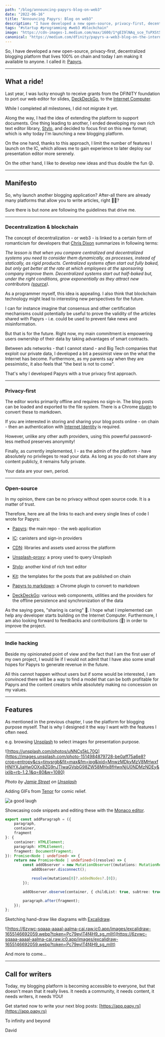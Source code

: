 ```yaml
---
path: "/blog/announcing-papyrs-blog-on-web3"
date: "2022-06-16"
title: "Announcing Papyrs: Blog on web3"
description: "I have developed a new open-source, privacy-first, decentralized blogging platform and today I am making it available to anyone."
tags: "#startup #programming #web3 #blockchain"
image: "https://cdn-images-1.medium.com/max/1600/1*gEI9lNAq_sce_TsPXSt5Tg.jpeg"
canonical: "https://medium.com/dfinity/papyrs-a-web3-blog-on-the-internet-computer-4223aa9fda4e"
---
```


So, I have developed a new open-source, privacy-first, decentralized blogging platform that lives 100% on chain and today I am making it available to anyone. I called it: [Papyrs](https://app.papy.rs).

---

## What a ride!

Last year, I was lucky enough to receive grants from the DFINITY foundation to port our web editor for slides, [DeckDeckGo](https://deckdeckgo.com/), to the [Internet Computer](https://smartcontracts.org/).

While I completed all milestones, I did not migrate it yet.

Along the way, I had the idea of extending the platform to support documents. One thing leading to another, I ended developing my own rich text editor library, [Stylo](https://stylojs.com/), and decided to focus first on this new format; which is why today I'm launching a new blogging platform.

On the one hand, thanks to this approach, I limit the number of features I launch on the IC, which allows me to gain experience to later deploy our presentation editor more serenely.

On the other hand, I like to develop new ideas and thus double the fun 😜.

---

## Manifesto

So, why launch another blogging application? After-all there are already many platforms that allow you to write articles, right 🤷‍♂️?

Sure there is but none are following the guidelines that drive me.

---

### Decentralization & blockchain

The concept of decentralization - or web3 - is linked to a certain form of romanticism for developers that [Chris Dixon](https://twitter.com/cdixon) summarizes in following terms:

_The lesson is that when you compare centralized and decentralized systems you need to consider them dynamically, as processes, instead of statically, as rigid products. Centralized systems often start out fully baked, but only get better at the rate at which employees at the sponsoring company improve them. Decentralized systems start out half-baked but, under the right conditions, grow exponentially as they attract new contributors ([source](https://twg.io/whiteboard/why-decentralization-matters/))._

As a programmer myself, this idea is appealing. I also think that blockchain technology might lead to interesting new perspectives for the future.

I can for instance imagine that consensus and other certification mechanisms could potentially be useful to prove the validity of the articles shared with Papyrs - i.e. could be used to prevent fake news and misinformation.

But that is for the future. Right now, my main commitment is empowering users ownership of their data by taking advantages of smart contracts.

Between ads networks - that I cannot stand - and Big Tech companies that exploit our private data, I developed a bit a pessimist view on the what the Internet has become. Furthermore, as my parents say when they are pessimistic, it also feels that "the best is not to come".

That's why I developed Papyrs with a true privacy first approach.

---

### Privacy-first

The editor works primarily offline and requires no sign-in. The blog posts can be loaded and exported to the file system. There is a Chrome [plugin](https://chrome.google.com/webstore/detail/papyrs-to-markdown/caacmbgdcjpdpmccocmbiljodkbkjglh) to convert these to markdown.

If you are interested in storing and sharing your blog posts online - on chain - then an authentication with [Internet Identity](https://identity.ic0.app/) is required.

However, unlike any other auth providers, using this powerful password-less method preserves anonymity!

Finally, as currently implemented, I - as the admin of the platform - have absolutely no privileges to read your data. As long as you do not share any content publicly, it remains fully private.

Your data are your own, period.

---

### Open-source

In my opinion, there can be no privacy without open source code. It is a matter of trust.

Therefore, here are all the links to each and every single lines of code I wrote for Papyrs:

- [Papyrs](https://github.com/papyrs/papyrs): the main repo - the web application
- [IC](https://github.com/papyrs/ic): canisters and sign-in providers
- [CDN](https://github.com/papyrs/cdn): libraries and assets used across the platform

- [Unsplash-proxy](https://github.com/papyrs/unsplash-proxy): a proxy used to query Unsplash

- [Stylo](https://github.com/papyrs/stylo): another kind of rich text editor

- [Kit](https://github.com/papyrs/kit): the templates for the posts that are published on chain

- [Papyrs to markdown](https://github.com/papyrs/markdown-plugin): a Chrome plugin to convert to markdown

- [DeckDeckGo](https://github.com/deckgo/deckdeckgo/): various web components, utilities and the providers for the offline persistence and synchronization of the data

As the saying goes, "sharing is caring" 🤗. I hope what I implemented can help any developer starts building on the Internet Computer. Furthermore, I am also looking forward to feedbacks and contributions (🤞) in order to improve the project.

---

### Indie hacking

Beside my opinionated point of view and the fact that I am the first user of my own project, I would lie if I would not admit that I have also some small hopes for Papyrs to generate revenue in the future.

All this cannot happen without users but if some would be interested, I am convinced there will be a way to find a model that can be both profitable for Papyrs and the content creators while absolutely making no concession on my values.

---

## Features

As mentioned in the previous chapter, I use the platform for blogging purpose myself. That is why I designed it the way I want with the features I often need.

e.g. browsing [Unsplash](https://unsplash.com/) to select images for presentation purpose.

![https://unsplash.com/photos/uNNCs5kL70Q](https://images.unsplash.com/photo-1514984879728-be0aff75a6e8?crop=entropy&cs=tinysrgb&fit=max&fm=jpg&ixid=MnwzMDkyMzV8MHwxfHNlYXJjaHw0OXx8ZG9nJTIwaGVsbG98ZW58MHx8fHwxNjU0NDMzNDEy&ixlib=rb-1.2.1&q=80&w=1080)

_Photo by [Jamie Street](https://unsplash.com/@jamie452?utm_source=Papyrs&utm_medium=referral) on [Unsplash](https://unsplash.com/?utm_source=unsplash&utm_medium=referral&utm_content=creditCopyText)_

Adding GIFs from [Tenor](https://tenor.com/) for comic relief.

![a good laugh](https://media.tenor.com/images/e82c2cd09db0bf410917cda2ef22ffd4/tenor.gif)

Showcasing code snippets and editing these with the [Monaco editor](https://microsoft.github.io/monaco-editor/).

```typescript
export const addParagraph = ({
	paragraph,
	container,
	fragment
}: {
	container: HTMLElement;
	paragraph: HTMLElement;
	fragment: DocumentFragment;
}): Promise<Node | undefined> => {
	return new Promise<Node | undefined>((resolve) => {
		const addObserver = new MutationObserver((mutations: MutationRecord[]) => {
			addObserver.disconnect();

			resolve(mutations[0]?.addedNodes?.[0]);
		});

		addObserver.observe(container, { childList: true, subtree: true });

		paragraph.after(fragment);
	});
};
```

Sketching hand-draw like diagrams with [Excalidraw](https://excalidraw.com/).

![https://6zvwc-sqaaa-aaaal-aalma-cai.raw.ic0.app/images/excalidraw-1655146692059.webp?token=Pc79eylT4f4H9_sg_mIlt](https://6zvwc-sqaaa-aaaal-aalma-cai.raw.ic0.app/images/excalidraw-1655146692059.webp?token=Pc79eylT4f4H9_sg_mIlt)

And more to come...

---

## Call for writers

Today, my blogging platform is becoming accessible to everyone, but that doesn't mean that it really lives. It needs a community, it needs content, it needs writers, it needs YOU!

Get started now to write your next blog posts: [https://app.papy.rs](https://app.papy.rs)

To infinity and beyond

David
